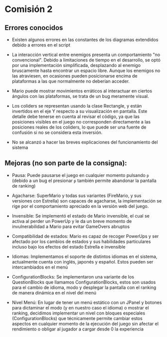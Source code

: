 # Comisión 2

## Errores conocidos

- Existen algunos errores en las constantes de los diagramas extendidos debido a errores en el script

- La interacción vertical entre enemigos presenta un comportamiento "no convencional". Debido a limitaciones de tiempo en el desarrollo, se optó por una implementación simplificada, desplazando al enemigo bruscamente hasta encontrar un espacio libre. Aunque los enemigos no las atraviesen, en ocasiones pueden posicionarse encima de plataformas a las que normalmente no deberían acceder.

- Mario puede mostrar movimientos erráticos al interactuar en ciertos ángulos con las plataformas, se trata de un bug meramente visual.

- Los coliders se representan usando la clase Rectangle, y están invertidos en el eje Y respecto a su visualización en pantalla. Este detalle debe tenerse en cuenta al revisar el código, ya que las posiciones visibles en el juego no corresponden directamente a las posiciones reales de los coliders, lo que puede ser una fuente de confusión si no se considera esta inversión.

- No se alcanzó a hacer las breves explicaciones del funcionamiento del sistema

## Mejoras (no son parte de la consigna):

- Pausa: Puede pausarse el juego en cualquier momento pulsando `p` (debido a un bug el presionar `p` también permite abandonar la pantalla de ranking)

- Agacharse: SuperMario y todas sus variantes (FireMario, y sus versiones con Estrella) son capaces de agacharse, la implementación se rige por el comportamiento apreciado en la versión web del juego.

- Invensible: Se implementó el estado de Mario invensible, el cual se activa al perder un PowerUp y le da un breve momento de invulnerabilidad a Mario para evitar GameOvers abruptos

- Compatibilidad de estados: Mario es capaz de recoger PowerUps y ser afectado por los cambios de estados y sus habilidades particulares incluso bajo los efectos del estado Estrella e invensible

- Idiomas: Implementamos el soporte de distintos idiomas en el sistema, actualmente cuenta con inglés, japonés y español. Estos pueden ser intercambiados en el menú

- ConfigurationBlocks: Se implementaron una variante de los QuestionBlocks que llamamos ConfigurationBlocks, estos son usados para el cambio de idioma, modo y desplegar la pantalla con el ranking de manera dinámica en el nivel del menú

- Nivel Menú: En lugar de tener un menú estático con un JPanel y botones para dictaminar el modo (y en nuestro caso el idioma) o mostrar el ranking, decidimos implementar un nivel con bloques especiales (ConfigurationBlocks) que técnicamente permite cambiar estos aspectos en cualquier momento de la ejecución del juego sin afectar el rendimiento o obligar al jugador a cargar desde 0 la experiencia

